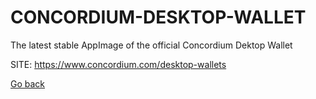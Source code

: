 # CONCORDIUM-DESKTOP-WALLET
 
 The latest stable AppImage of the official Concordium Dektop Wallet
 
 SITE: https://www.concordium.com/desktop-wallets

 [Go back](https://portable-linux-apps.github.io/apps.html)

